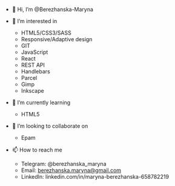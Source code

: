 - 👋 Hi, I’m @Berezhanska-Maryna

- 👀 I’m interested in 
   - HTML5/CSS3/SASS
   - Responsive/Adaptive design
   - GIT
   - JavaScript
   - React
   - REST API
   - Handlebars
   - Parcel
   - Gimp
   - Inkscape

- 🌱 I’m currently learning 
   - HTML5
   
- 💞️ I’m looking to collaborate on 
   - Epam
   
- 📫 How to reach me 
   - Telegram: @berezhanska_maryna
   - Email: berezhanska.maryna@gmail.com
   - LinkedIn: linkedin.com/in/maryna-berezhanska-658782219

<!---
Berezhanska-Maryna/Berezhanska-Maryna is a ✨ special ✨ repository because its `README.md` (this file) appears on your GitHub profile.
You can click the Preview link to take a look at your changes.
--->
